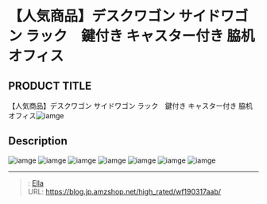 # 【人気商品】デスクワゴン サイドワゴン ラック　鍵付き キャスター付き 脇机 オフィス


## PRODUCT TITLE 

【人気商品】デスクワゴン サイドワゴン ラック　鍵付き キャスター付き 脇机 オフィス![iamge](https://b2bfiles1.gigab2b.cn/image/wkseller/301/wf037833/20200324_aab5529b950c5f6c9f17a3f146f643c9.jpg)

## Description











![iamge](https://b2bfiles1.gigab2b.cn/image/wkseller/301/wf037833/20200324_3a41764e0665b171c5023be2aaa6d57d.jpg)
![iamge](https://b2bfiles1.gigab2b.cn/image/wkseller/301/wf037833/20200324_8dc8c22fa980d2bb950fe7f5f34f9f91.jpg)
![iamge](https://b2bfiles1.gigab2b.cn/image/wkseller/301/wf037833/20200324_c962c31c448e6cd7fa82f05761bc3586.jpg)
![iamge](https://b2bfiles1.gigab2b.cn/image/wkseller/301/wf037833/20200324_739c8d2f67ce08177b84f2065facf91b.jpg)
![iamge](https://b2bfiles1.gigab2b.cn/image/wkseller/301/wf037833/20200324_0c645a35aee9a20c92d7ae79bc6d9ab8.jpg)
![iamge](https://b2bfiles1.gigab2b.cn/image/wkseller/301/wf037833/20200324_82d24c97930b33dc2a5ad2aa040197b7.jpg)
![iamge](https://b2bfiles1.gigab2b.cn/image/wkseller/301/wf037833/20200324_9549e2d268c34cea422090f8f3fb8b61.jpg)


---

> : [Ella](https://blog.jp.amzshop.net/)  
> URL: https://blog.jp.amzshop.net/high_rated/wf190317aab/  


